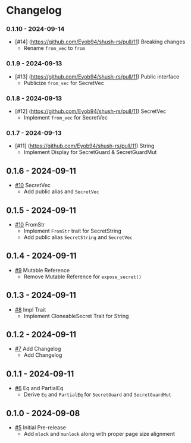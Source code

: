 # Changelog

### 0.1.10 - 2024-09-14

- [#14] (https://github.com/Eyob94/shush-rs/pull/11) Breaking changes
  - Rename `from_vec` to `from`

### 0.1.9 - 2024-09-13

- [#13] (https://github.com/Eyob94/shush-rs/pull/11) Public interface
  - Publicize `from_vec` for SecretVec

### 0.1.8 - 2024-09-13

- [#12] (https://github.com/Eyob94/shush-rs/pull/11) SecretVec
  - Implement `from_vec` for SecretVec

### 0.1.7 - 2024-09-13

- [#11] (https://github.com/Eyob94/shush-rs/pull/11) String
  - Implement Display for SecretGuard & SecretGuardMut

## 0.1.6 - 2024-09-11

- [#10](https://github.com/Eyob94/shush-rs/pull/10) SecretVec
  - Add public alias and `SecretVec`

## 0.1.5 - 2024-09-11

- [#10](https://github.com/Eyob94/shush-rs/pull/9) FromStr
  - Implement `FromStr` trait for SecretString
  - Add public alias `SecretString` and `SecretVec`

## 0.1.4 - 2024-09-11

- [#9](https://github.com/Eyob94/shush-rs/pull/9) Mutable Reference
  - Remove Mutable Reference for `expose_secret()`

## 0.1.3 - 2024-09-11

- [#8](https://github.com/Eyob94/shush-rs/pull/8) Impl Trait
  - Implement CloneableSecret Trait for String

## 0.1.2 - 2024-09-11

- [#7](https://github.com/Eyob94/shush-rs/pull/7) Add Changelog
  - Add Changelog

## 0.1.1 - 2024-09-11

- [#6](https://github.com/Eyob94/shush-rs/pull/6) Eq and PartialEq
  - Derive `Eq` and `PartialEq` for `SecretGuard` and `SecretGuardMut`

## 0.1.0 - 2024-09-08

- [#5](https://github.com/Eyob94/shush-rs/pull/5) Initial Pre-release
  - Add `mlock` and `munlock` along with proper page size alignment

